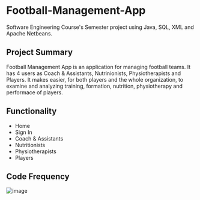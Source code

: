 # Football-Management-App

Software Engineering Course's Semester project using Java, SQL, XML and Apache Netbeans.

## Project Summary

Football Management App is an application for managing football teams. It has 4 users as Coach & Assistants, Nutrinionists, Physiotherapists and Players. It makes easier, for both players and the whole organization, to examine and analyzing training, formation, nutrition, physiotherapy and performace of players.


## Functionality

- Home
- Sign In
- Coach & Assistants
- Nutritionists
- Physiotherapists
- Players

## Code Frequency

![image](https://github.com/ThomasKarz/Football-Management-App/assets/126973125/054762d5-c606-4f79-9cca-e886ed24425f)

